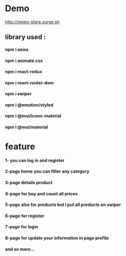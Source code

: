 # Demo

http://owies-store.surge.sh

## library used :

#### npm i axios
#### npm i animate.css
#### npm i react-redux
#### npm i react-router-dom
#### npm i swiper
#### npm i @emotion/styled
#### npm i @mui/icons-material
#### npm i @mui/material


# feature
#### 1- you can log in and register

#### 2-page home you can filter any category
#### 3-page  details product
#### 4-page for buy and count all prices
#### 5-page also for products but I put all products on swiper
#### 6-page for register
#### 7-page for login
#### 8-page for update your information in page profile
#### and so more...
